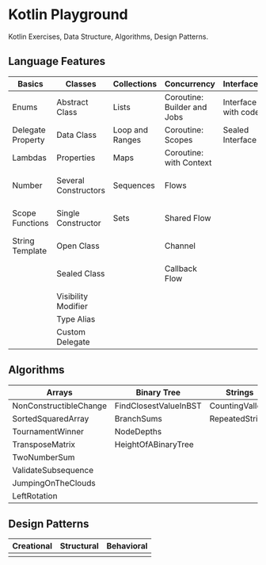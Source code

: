# Kotlin Playground

Kotlin Exercises, Data Structure, Algorithms, Design Patterns.

## Language Features

| Basics            | Classes              | Collections     | Concurrency                 | Interfaces          | Functions                    |
|-------------------|----------------------|-----------------|-----------------------------|---------------------|------------------------------|
| Enums             | Abstract Class       | Lists           | Coroutine: Builder and Jobs | Interface with code | Infix Function               | 
| Delegate Property | Data Class           | Loop and Ranges | Coroutine: Scopes           | Sealed Interface    | Local Function               |
| Lambdas           | Properties           | Maps            | Coroutine: with Context     |                     | Operator Overloading         |
| Number            | Several Constructors | Sequences       | Flows                       |                     | Lambdas with Receivers       |
| Scope Functions   | Single Constructor   | Sets            | Shared Flow                 |                     | Extension Function Companion |
| String Template   | Open Class           |                 | Channel                     |                     | Extension Property           |
|                   | Sealed Class         |                 | Callback Flow               |                     | Inline, Noinline, Crossline  |
|                   | Visibility Modifier  |                 |                             |                     | Reified                      |
|                   | Type Alias           |                 |                             |                     | Contracts                    |
|                   | Custom Delegate      |                 |                             |                     | TailRec                      |


## Algorithms 

| Arrays                 | Binary Tree           | Strings         |
|------------------------|-----------------------|-----------------|
| NonConstructibleChange | FindClosestValueInBST | CountingValleys |
| SortedSquaredArray     | BranchSums            | RepeatedString  |
| TournamentWinner       | NodeDepths            |                 |
| TransposeMatrix        | HeightOfABinaryTree   |                 |
| TwoNumberSum           |                       |                 |
| ValidateSubsequence    |                       |                 |
| JumpingOnTheClouds     |                       |                 |
| LeftRotation           |                       |                 |

## Design Patterns

| Creational | Structural | Behavioral |
|------------|------------|------------|
|            |            |            |


